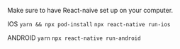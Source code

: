 Make sure to have React-naive set up on your computer.

IOS
`yarn && npx pod-install`
`npx react-native run-ios`

ANDROID
`yarn`
`npx react-native run-android`
